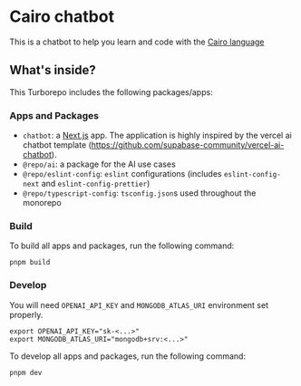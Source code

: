 # Cairo chatbot

This is a chatbot to help you learn and code with the [Cairo language](https://cairo-lang.org/)

## What's inside?

This Turborepo includes the following packages/apps:

### Apps and Packages

- `chatbot`: a [Next.js](https://nextjs.org/) app. The application is highly inspired by the vercel ai chatbot template (https://github.com/supabase-community/vercel-ai-chatbot).
- `@repo/ai`: a package for the AI use cases
- `@repo/eslint-config`: `eslint` configurations (includes `eslint-config-next` and `eslint-config-prettier`)
- `@repo/typescript-config`: `tsconfig.json`s used throughout the monorepo

### Build

To build all apps and packages, run the following command:

```
pnpm build
```

### Develop

You will need `OPENAI_API_KEY` and `MONGODB_ATLAS_URI` environment set properly.
```shell
export OPENAI_API_KEY="sk-<...>"
export MONGODB_ATLAS_URI="mongodb+srv:<...>"
```

To develop all apps and packages, run the following command:

```
pnpm dev
```


